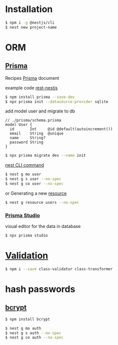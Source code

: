 # Installation

```bash
$ npm i -g @nestjs/cli
$ nest new project-name
```

# ORM

## [Prisma](https://www.prisma.io/docs/getting-started/quickstart)

Recipes [Prisma](https://docs.nestjs.com/recipes/prisma#use-prisma-client-in-your-nestjs-services) document

example code [rest-nestjs](https://github.com/prisma/prisma-examples/tree/latest/typescript/rest-nestjs)

```bash
$ npm install prisma --save-dev
$ npx prisma init --datasource-provider sqlite
```

add model user and migrate to db

```
// ./prisma/schema.prisma
model User {
  id       Int     @id @default(autoincrement())
  email    String  @unique
  name     String?
  password String
}
```

```bash
$ npx prisma migrate dev --name init
```

[nest CLI command](https://docs.nestjs.com/cli/usages#nest-generate)

```bash
$ nest g mo user
$ nest g s user --no-spec
$ nest g co user --no-spec
```

or Generating a new [resource](https://docs.nestjs.com/recipes/crud-generator#generating-a-new-resource)

```bash
$ nest g resource users --no-spec
```

### [Prisma Studio](https://www.prisma.io/docs/orm/tools/prisma-studio)

visual editor for the data in database

```bash
$ npx prisma studio
```

# [Validation](https://docs.nestjs.com/techniques/validation)

```bash
$ npm i --save class-validator class-transformer
```

# hash passwords

## [bcrypt](https://github.com/kelektiv/node.bcrypt.js)

```bash
$ npm install bcrypt
```

```bash
$ nest g mo auth
$ nest g s auth --no-spec
$ nest g co auth --no-spec
```
